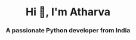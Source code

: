 <!DOCTYPE>
<html>
<head>
</head>
<body>
<h1 align="center">Hi 👋, I'm Atharva</h1>
<h3 align="center">A passionate Python developer from India</h3>
<svg src="https://wakatime.com/share/@db7ff86a-0180-4776-8fef-c36d6c03cac5/518585e6-213e-4f51-930a-43d0fc46bb26.svg' height=400'>
</svg>
          
<p><img align="center" src="https://github-readme-streak-stats.herokuapp.com/?user=sudo-atharva&" alt="sudo-atharva" /></p>                                                                                                                    
                                                                                                                    </body>                                                                                                                  </html>
